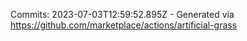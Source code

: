 Commits: 2023-07-03T12:59:52.895Z - Generated via https://github.com/marketplace/actions/artificial-grass
<br>
